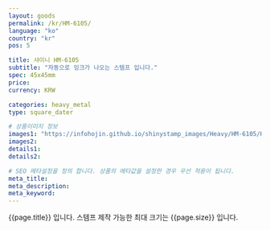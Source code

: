 ```yaml
---
layout: goods
permalink: /kr/HM-6105/
language: "ko"
country: "kr"
pos: 5

title: 샤이니 HM-6105
subtitle: "자동으로 잉크가 나오는 스템프 입니다."
spec: 45x45mm
price: 
currency: KRW

categories: heavy_metal
type: square_dater

# 상품이미지 정보
images1: "https://infohojin.github.io/shinystamp_images/Heavy/HM-6105/HM-6105_1.jpg"
images2:
details1:
details2:    

# SEO 메타설정을 정의 합니다. 상품의 메타값을 설정한 경우 우선 적용이 됩니다.
meta_title: 
meta_description:
meta_keyword:
---
```


{{page.title}} 입니다. 스템프 제작 가능한 최대 크기는 {{page.size}} 입니다.